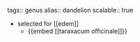 tags:: genus
alias:: dandelion
scalable:: true

- selected for [[edem]]
	- {{embed [[taraxacum officinale]]}}